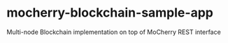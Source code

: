 # mocherry-blockchain-sample-app
Multi-node Blockchain implementation on top of MoCherry REST interface
